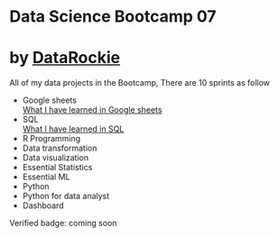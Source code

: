 # Data Science Bootcamp 07
# by [DataRockie](https://www.facebook.com/datarockie/)
All of my data projects in the Bootcamp, There are 10 sprints as follow
- Google sheets\
  [What I have learned in Google sheets](https://www.notion.so/pakornlkchs/Sprint-01-Google-sheets-a93a5cdc7470423594f99b179b9ec818?pvs=4)
- SQL\
  [What I have learned in SQL](https://www.notion.so/pakornlkchs/Sprint-02-SQL-10e8a69ff4b04e68b0313d3ed7ccc42c?pvs=4)
- R Programming
- Data transformation
- Data visualization
- Essential Statistics
- Essential ML
- Python
- Python for data analyst
- Dashboard

Verified badge: coming soon
